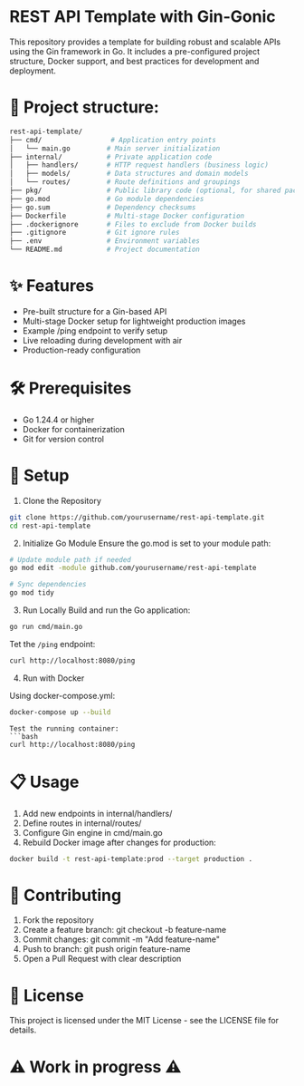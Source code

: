 # REST API Template with Gin-Gonic

This repository provides a template for building robust and scalable APIs using the Gin framework in Go. It includes a pre-configured project structure, Docker support, and best practices for development and deployment.

# 📁 Project structure:
```bash
rest-api-template/
├── cmd/                 # Application entry points
│   └── main.go         # Main server initialization
├── internal/           # Private application code
│   ├── handlers/       # HTTP request handlers (business logic)
│   ├── models/         # Data structures and domain models
│   └── routes/         # Route definitions and groupings
├── pkg/                # Public library code (optional, for shared packages)
├── go.mod              # Go module dependencies
├── go.sum              # Dependency checksums
├── Dockerfile          # Multi-stage Docker configuration
├── .dockerignore       # Files to exclude from Docker builds
├── .gitignore          # Git ignore rules
├── .env                # Environment variables
└── README.md           # Project documentation
```
# ✨ Features

- Pre-built structure for a Gin-based API
- Multi-stage Docker setup for lightweight production images
- Example /ping endpoint to verify setup
- Live reloading during development with air
- Production-ready configuration

# 🛠 Prerequisites

- Go 1.24.4 or higher
- Docker for containerization
- Git for version control

# 🚀 Setup

1. Clone the Repository
```bash
git clone https://github.com/yourusername/rest-api-template.git
cd rest-api-template
```

2. Initialize Go Module
Ensure the go.mod is set to your module path:
```bash
# Update module path if needed
go mod edit -module github.com/yourusername/rest-api-template

# Sync dependencies
go mod tidy
```

3. Run Locally
Build and run the Go application:
```bash
go run cmd/main.go
```
Tet the `/ping` endpoint:
```bash
curl http://localhost:8080/ping
```

4. Run with Docker

Using docker-compose.yml:
```bash
docker-compose up --build
```
```
Test the running container:
```bash
curl http://localhost:8080/ping
```

# 📋 Usage

1. Add new endpoints in internal/handlers/
2. Define routes in internal/routes/
3. Configure Gin engine in cmd/main.go
4. Rebuild Docker image after changes for production:
```bash
docker build -t rest-api-template:prod --target production .
```

# 🤝 Contributing

1. Fork the repository
2. Create a feature branch: git checkout -b feature-name
3. Commit changes: git commit -m "Add feature-name"
4. Push to branch: git push origin feature-name
5. Open a Pull Request with clear description

# 📄 License
This project is licensed under the MIT License - see the LICENSE file for details.

# ⚠️ Work in progress ⚠️